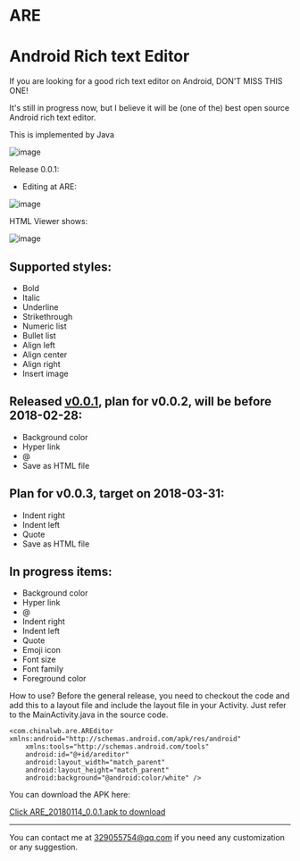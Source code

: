 # ARE
Android Rich text Editor
===================
If you are looking for a good rich text editor on Android, DON'T MISS THIS ONE!

It's still in progress now, but I believe it will be (one of the) best open source Android rich text editor.

This is implemented by Java

 ![image](https://github.com/chinalwb/are/blob/master/ARE/demo/demo2.gif)
 
Release 0.0.1:
* Editing at ARE:

 ![image](https://github.com/chinalwb/are/blob/master/ARE/demo/ARE_editing.png)

 HTML Viewer shows:

 ![image](https://github.com/chinalwb/are/blob/master/ARE/demo/HTMLViewer.png)

Supported styles:
------------------
* Bold
* Italic
* Underline
* Strikethrough
* Numeric list
* Bullet list
* Align left
* Align center
* Align right
* Insert image



Released [v0.0.1](https://github.com/chinalwb/are/releases/tag/v0.0.1), plan for v0.0.2, will be before 2018-02-28:
-----------------
* Background color
* Hyper link
* @
* Save as HTML file

Plan for v0.0.3, target on 2018-03-31:
-----------------
* Indent right
* Indent left
* Quote
* Save as HTML file

In progress items:
-----------------
* Background color
* Hyper link
* @
* Indent right
* Indent left
* Quote
* Emoji icon
* Font size
* Font family
* Foreground color


How to use?
Before the general release, you need to checkout the code and add this to a layout file and include the layout file in your Activity. Just refer to the MainActivity.java in the source code.
```
<com.chinalwb.are.AREditor xmlns:android="http://schemas.android.com/apk/res/android"
    xmlns:tools="http://schemas.android.com/tools"
    android:id="@+id/areditor"
    android:layout_width="match_parent"
    android:layout_height="match_parent"
    android:background="@android:color/white" />
```
You can download the APK here:

[Click ARE_20180114_0.0.1.apk to download](https://github.com/chinalwb/are/blob/master/ARE/demo/ARE_20180114_0.0.1.apk)

-------------------
You can contact me at 329055754@qq.com if you need any customization or any suggestion.
